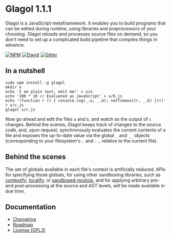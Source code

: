 # Glagol 1.1.1

Glagol is a JavaScript metaframework. It enables you to build programs that can
be edited during runtime, using libraries and preprocessors of your choosing.
Glagol reloads and processes source files on demand, so you don't need to
set up a complicated build pipeline that compiles things in advance.

[![NPM](https://img.shields.io/npm/v/glagol.svg)](https://www.npmjs.com/package/glagol)
[![David](https://img.shields.io/david/egasimus/glagol.svg)](https://david-dm.org/egasimus/glagol)
[![Gitter](https://img.shields.io/badge/chat-gitter_%E2%86%92-blue.svg)](https://gitter.im/egasimus/glagol)

## In a nutshell

```
sudo npm install -g glagol
mkdir x
echo 'I am plain text, edit me!' > x/a
echo '100 * 10 // Evaluated as JavaScript' > x/b.js
echo '(function r () { console.log(_.a, _.b); setTimeout(r, _.b) })()' > x/c.js
glagol x/c.js
```

Now go ahead and edit the files `a` and `b`, and watch as the output of `c`
changes. Behind the scenes, Glagol keeps track of changes to the source code,
and, upon request, synchronously evaluates the current contents of a file and
exposes the up-to-date value via the global `_` and `__` objects (corresponding
to your filesystem's `.` and `..`, relative to the current file).

## Behind the scenes

The set of globals available in each file's context is artificially reduced.
APIs for specifying those globals, for using other
sandboxing libraries, such as [contextify](https://github.com/brianmcd/contextify),
[localify](https://github.com/edge/localify), or [sandboxed-module](https://github.com/felixge/node-sandboxed-module),
and for applying arbitrary pre-and post-processing at the source and AST levels,
will be made available in due time.

## Documentation

* [Changelog](https://github.com/egasimus/glagol/blob/master/CHANGELOG.md)
* [Roadmap](https://github.com/egasimus/glagol/blob/master/doc/roadmap.md)
* [License (GPL3)](https://github.com/egasimus/glagol/blob/master/LICENSE)
